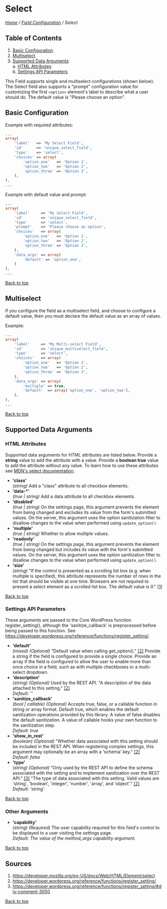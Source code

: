 # Select

*[Home](../../README.md) / [Field Configuration](../field-configuration.md) / Select*

## Table of Contents

1. [Basic Configuration](#basic-configuration)
2. [Multiselect](#multiselect)
3. [Supported Data Arguments](#supported-data-arguments)  
   a. [HTML Attributes](#html-attributes)  
   b. [Settings API Parameters](#settings-api-parameters)

This Field supports single and multiselect configurations (shown below). The Select field also supports a "prompt" configuration value for customizing the first `<option>` element's label to describe what a user should do. The default value is "Please choose an option".

## Basic Configuration

Example with required attributes:

```php
...
array(
	'label'   => 'My Select Field',
	'id'      => 'unique_select_field',
	'type'    => 'select',
	'choices' => array(
		'option_one'   => 'Option 1',
		'option_two'   => 'Option 2',
		'option_three' => 'Option 3',
	),
),
...
```

Example with default value and prompt:

```php
...
array(
	'label'     => 'My Select Field',
	'id'        => 'unique_select_field',
	'type'      => 'select',
	'prompt'    => 'Please choose an option',
	'choices'   => array(
		'option_one'   => 'Option 1',
		'option_two'   => 'Option 2',
		'option_three' => 'Option 3',
	),
	'data_args' => array(
		'default' => 'option_one',
	)
),
...
```

[Back to top](#select)

## Multiselect

If you configure the field as a multiselect field, and choose to configure a default value, then you must declare the default value as an array of values.

Example:

```php
...
array(
	'label'     => 'My Multi-select Field',
	'id'        => 'unique_multiselect_field',
	'type'      => 'select',
	'choices'   => array(
		'option_one'   => 'Option 1',
		'option_two'   => 'Option 2',
		'option_three' => 'Option 3',
	),
	'data_args' => array(
		'multiple' => true,
		'default'  => array('option_one', 'option_two'),
	),
),
...
```

[Back to top](#select)

## Supported Data Arguments

### HTML Attributes

Supported data arguments for HTML attributes are listed below. Provide a **string** value to add the attribute with a value. Provide a **boolean true** value to add the attribute without any value. To learn how to use these attributes see [MDN's select documentation](https://developer.mozilla.org/en-US/docs/Web/HTML/Element/select).

* __'class'__  
  *(string)*
  Add a "class" attribute to all checkbox elements.
* __'data-*'__  
  *(true | string)*
  Add a data attribute to all checkbox elements.
* __'disabled'__  
  *(true | string)*
  On the settings page, this argument prevents the element from being changed and excludes its value from the form's submitted values. On the server, this argument uses the option sanitization filter to disallow changes to the value when performed using `update_option()`.
* __'multiple'__  
  *(true | string)*
  Whether to allow multiple values.
* __'readonly'__  
  *(true | string)*
  On the settings page, this argument prevents the element from being changed but includes its value with the form's submitted values. On the server, this argument uses the option sanitization filter to disallow changes to the value when performed using `update_option()`.
* __'size'__  
  *(string)*
  "If the control is presented as a scrolling list box (e.g. when multiple is specified), this attribute represents the number of rows in the list that should be visible at one time. Browsers are not required to present a select element as a scrolled list box. The default value is 0." [[1](#sources)]

[Back to top](#select)

### Settings API Parameters

These arguments are passed to the Core WordPress function register_setting(), although the 'sanitize_callback' is preprocessed before being passed to this function. See https://developer.wordpress.org/reference/functions/register_setting/.

* __'default'__  
  *(mixed) (Optional)* 
  "Default value when calling get_option()." [[2]](#sources) Provide a string if the field is configured to provide a single choice. Provide an array if the field is configured to allow the user to enable more than once choice in a field, such as with multiple checkboxes or a multi-select dropdown.
* __'description'__  
  *(string) (Optional)* 
  Used by the REST API. "A description of the data attached to this setting." [[2]](#sources)  
  *Default: ''*
* __'sanitize_callback'__  
  *(bool | callable) (Optional)* 
  Accepts true, false, or a callable function in string or array format. Default true, which enables the default sanitization operations provided by this library. A value of false disables the default sanitization. A value of callable hooks your own function to the sanitization step.  
  *Default: true*
* __'show_in_rest'__  
  *(boolean) (Optional)* 
  "Whether data associated with this setting should be included in the REST API. When registering complex settings, this argument may optionally be an array with a 'schema' key." [[2]](#sources)  
  *Default: false*
* __'type'__  
  *(string) (Optional)* 
  "Only used by the REST API to define the schema associated with the setting and to implement sanitization over the REST API." [[3]](#sources) "The type of data associated with this setting. Valid values are 'string', 'boolean', 'integer', 'number', 'array', and 'object'." [[2]](#sources)  
  *Default: 'string'*

[Back to top](#select)

### Other Arguments

* __'capability'__  
  *(string) (Required)* 
  The user capability required for this field's control to be displayed to a user visiting the settings page.  
  *Default: The value of the method_args capability argument.*

[Back to top](#select)

## Sources

1. https://developer.mozilla.org/en-US/docs/Web/HTML/Element/select
2. https://developer.wordpress.org/reference/functions/register_setting/
3. https://developer.wordpress.org/reference/functions/register_setting/#div-comment-3050

[Back to top](#select)
